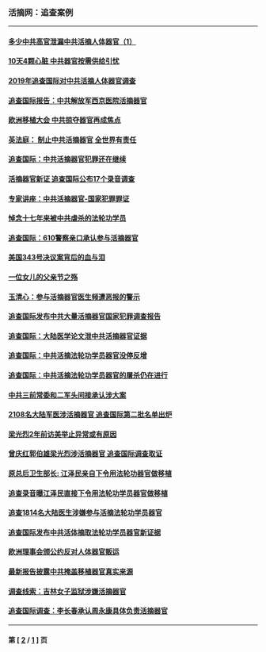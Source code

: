 ### 活摘网：追查案例
---
#### [多少中共高官泄漏中共活摘人体器官（1）](../../pages/nf5880/n12671234.md?06070430) 
#### [10天4颗心脏 中共器官按需供给引忧](../../pages/nf5880/n12326366.md?06070430) 
#### [2019年追查国际对中共活摘人体器官调查](../../pages/nf5880/n11917733.md?06070430) 
#### [追查国际报告：中共解放军西京医院活摘器官](../../pages/nf5880/n11838359.md?06070430) 
#### [欧洲移植大会 中共掠夺器官再成焦点](../../pages/nf5880/n11538883.md?06070430) 
#### [英法庭： 制止中共活摘器官 全世界有责任](../../pages/nf5880/n11330691.md?06070430) 
#### [追查国际：中共活摘器官犯罪还在继续](../../pages/nf5880/n11218301.md?06070430) 
#### [活摘器官新证 追查国际公布17个录音调查](../../pages/nf5880/n10897744.md?06070430) 
#### [专家讲座：中共活摘器官-国家犯罪罪证](../../pages/nf5880/n8828153.md?06070430) 
#### [悼念十七年来被中共虐杀的法轮功学员](../../pages/nf5880/n8124823.md?06070430) 
#### [追查国际：610警察亲口承认参与活摘器官](../../pages/nf5880/n8109067.md?06070430) 
#### [美国343号决议案背后的血与泪](../../pages/nf5880/n8020684.md?06070430) 
#### [一位女儿的父亲节之殇](../../pages/nf5880/n8014122.md?06070430) 
#### [玉清心：参与活摘器官医生频遭恶报的警示](../../pages/nf5880/n4637546.md?06070430) 
#### [追查国际发布中共大量活摘器官国家犯罪调查报告](../../pages/nf5880/n4613428.md?06070430) 
#### [追查国际：大陆医学论文泄中共活摘器官证据](../../pages/nf5880/n4608794.md?06070430) 
#### [追查国际：中共活摘法轮功学员器官没停反增](../../pages/nf5880/n4584075.md?06070430) 
#### [追查国际：中共活摘法轮功学员器官的屠杀仍在进行](../../pages/nf5880/n4299154.md?06070430) 
#### [中共三前常委和二军头间接承认涉大案](../../pages/nf5880/n4286244.md?06070430) 
#### [2108名大陆军医涉活摘器官 追查国际第二批名单出炉](../../pages/nf5880/n4284769.md?06070430) 
#### [梁光烈2年前访美举止异常或有原因](../../pages/nf5880/n4279686.md?06070430) 
#### [曾庆红郭伯雄梁光烈涉活摘器官 追查国际调查取证](../../pages/nf5880/n4278462.md?06070430) 
#### [原总后卫生部长: 江泽民亲自下令用法轮功器官做移植](../../pages/nf5880/n4263864.md?06070430) 
#### [追查录音曝江泽民直接下令用法轮功学员器官做移植](../../pages/nf5880/n4261268.md?06070430) 
#### [追查1814名大陆医生涉嫌参与活摘法轮功学员器官](../../pages/nf5880/n4259055.md?06070430) 
#### [追查国际发布中共活体摘取法轮功学员器官新证据](../../pages/nf5880/n4258255.md?06070430) 
#### [欧洲理事会颁公约反对人体器官贩运](../../pages/nf5880/n4206955.md?06070430) 
#### [最新报告披露中共掩盖移植器官真实来源](../../pages/nf5880/n4140084.md?06070430) 
#### [调查线索：吉林女子监狱涉嫌活摘器官](../../pages/nf5880/n4044366.md?06070430) 
#### [追查国际调查：李长春承认周永康具体负责活摘器官](../../pages/nf5880/n3966668.md?06070430) 

---
#### 第 [ [2](./2.md?06070430) / [1](./1.md?06070430) ] 页
